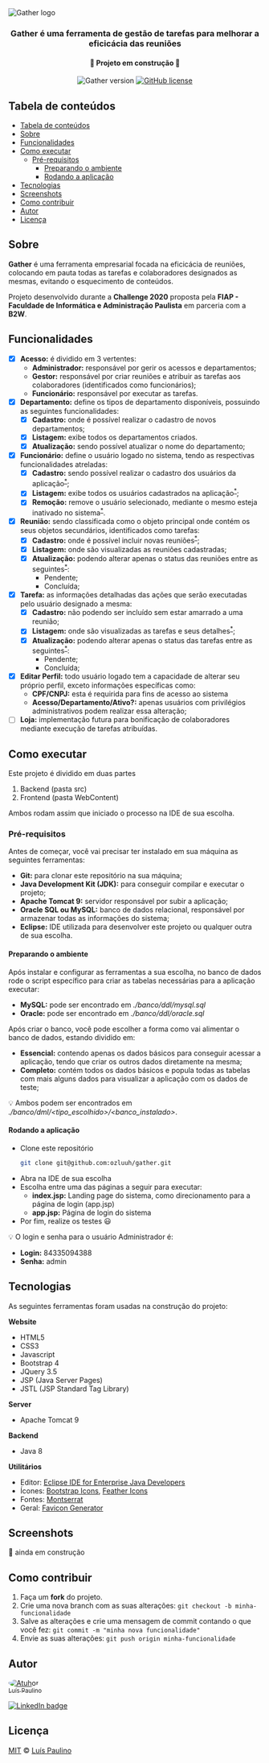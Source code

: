 <img alt="Gather logo" src="./WebContent/assets/image/logo.png" />

<h3 align="center">Gather é uma ferramenta de gestão de tarefas para melhorar a eficicácia das reuniões</h3>

<h4 align="center">&#x1F6A7; Projeto em construção &#x1F6A7;</h4>

<p align="center">
  <img alt="Gather version" src="https://img.shields.io/static/v1?label=version&message=1.0&color=blue&style=flat-square" />

  <a href="https://github.com/ozluuh/gather/blob/main/LICENSE">
    <img alt="GitHub license" src="https://img.shields.io/github/license/ozluuh/gather?style=flat-square" />
  </a>
</p>

## Tabela de conteúdos

- [Tabela de conteúdos](#tabela-de-conteúdos)
- [Sobre](#sobre)
- [Funcionalidades](#funcionalidades)
- [Como executar](#como-executar)
  - [Pré-requisitos](#pré-requisitos)
    - [Preparando o ambiente](#preparando-o-ambiente)
    - [Rodando a aplicação](#rodando-a-aplicação)
- [Tecnologias](#tecnologias)
- [Screenshots](#screenshots)
- [Como contribuir](#como-contribuir)
- [Autor](#autor)
- [Licença](#licença)

## Sobre

**Gather** é uma ferramenta empresarial focada na eficicácia de reuniões, colocando em pauta todas as tarefas e colaboradores designados as mesmas, evitando o esquecimento de conteúdos.

Projeto desenvolvido durante a **Challenge 2020** proposta pela **FIAP - Faculdade de Informática e Administração Paulista** em parceria com a **B2W**.

## Funcionalidades

- [x] **Acesso:** é dividido em 3 vertentes:
  - **Administrador:** responsável por gerir os acessos e departamentos;
  - **Gestor:** responsável por criar reuniões e atribuir as tarefas aos colaboradores (identificados como funcionários);
  - **Funcionário:** responsável por executar as tarefas.
- [x] **Departamento:** define os tipos de departamento disponíveis, possuindo as seguintes funcionalidades:
  - [x] **Cadastro:** onde é possível realizar o cadastro de novos departamentos;
  - [x] **Listagem:** exibe todos os departamentos criados.
  - [x] **Atualização:** sendo possível atualizar o nome do departamento;
- [x] **Funcionário:** define o usuário logado no sistema, tendo as respectivas funcionalidades atreladas:
  - [x] **Cadastro:** sendo possível realizar o cadastro dos usuários da aplicação<sup>[*]</sup>;
  - [x] **Listagem:** exibe todos os usuários cadastrados na aplicação<sup>[*]</sup>;
  - [x] **Remoção:** remove o usuário selecionado, mediante o mesmo esteja inativado no sistema<sup>[*]</sup>.
- [x] **Reunião:** sendo classificada como o objeto principal onde contém os seus objetos secundários, identificados como tarefas:
  - [x] **Cadastro:** onde é possível incluir novas reuniões<sup>[*]</sup>;
  - [x] **Listagem:** onde são visualizadas as reuniões cadastradas;
  - [x] **Atualização:** podendo alterar apenas o status das reuniões entre as seguintes<sup>[*]</sup>:
    - Pendente;
    - Concluída;
- [x] **Tarefa:** as informações detalhadas das ações que serão executadas pelo usuário designado a mesma:
  - [x] **Cadastro:** não podendo ser incluído sem estar amarrado a uma reunião;
  - [x] **Listagem:** onde são visualizadas as tarefas e seus detalhes<sup>[*]</sup>;
  - [x] **Atualização:** podendo alterar apenas o status das tarefas entre as seguintes<sup>[*]</sup>:
    - Pendente;
    - Concluída;
- [x] **Editar Perfil:** todo usuário logado tem a capacidade de alterar seu próprio perfil, exceto informações específicas como:
  - **CPF/CNPJ:** esta é requirida para fins de acesso ao sistema
  - **Acesso/Departamento/Ativo?:** apenas usuários com privilégios administrativos podem realizar essa alteração;
- [ ] **Loja:** implementação futura para bonificação de colaboradores mediante execução de tarefas atribuídas.

## Como executar

Este projeto é dividido em duas partes

1. Backend (pasta src)
2. Frontend (pasta WebContent)

Ambos rodam assim que iniciado o processo na IDE de sua escolha.

### Pré-requisitos

Antes de começar, você vai precisar ter instalado em sua máquina as seguintes ferramentas:

- **Git:** para clonar este repositório na sua máquina;
- **Java Development Kit (JDK):** para conseguir compilar e executar o projeto;
- **Apache Tomcat 9:** servidor responsável por subir a aplicação;
- **Oracle SQL ou MySQL:** banco de dados relacional, responsável por armazenar todas as informações do sistema;
- **Eclipse:** IDE utilizada para desenvolver este projeto ou qualquer outra de sua escolha.

#### Preparando o ambiente

Após instalar e configurar as ferramentas a sua escolha, no banco de dados rode o script específico para criar as tabelas necessárias para a aplicação executar:
- **MySQL:** pode ser encontrado em _./banco/ddl/mysql.sql_
- **Oracle:** pode ser encontrado em _./banco/ddl/oracle.sql_

Após criar o banco, você pode escolher a forma como vai alimentar o banco de dados, estando dividido em:
- **Essencial:** contendo apenas os dados básicos para conseguir acessar a aplicação, tendo que criar os outros dados diretamente na mesma;
- **Completo:** contém todos os dados básicos e popula todas as tabelas com mais alguns dados para visualizar a aplicação com os dados de teste;

&#x1F4A1; Ambos podem ser encontrados em _./banco/dml/<tipo_escolhido>/<banco_instalado>_.

#### Rodando a aplicação

- Clone este repositório
  ```bash
  git clone git@github.com:ozluuh/gather.git
  ```
- Abra na IDE de sua escolha
- Escolha entre uma das páginas a seguir para executar:
  - **index.jsp:** Landing page do sistema, como direcionamento para a página de login (app.jsp)
  - **app.jsp:** Página de login do sistema
- Por fim, realize os testes &#x1F603;

&#x1F4A1; O login e senha para o usuário Administrador é:
- **Login:** 84335094388
- **Senha:** admin

## Tecnologias

As seguintes ferramentas foram usadas na construção do projeto:

**Website**
- HTML5
- CSS3
- Javascript
- Bootstrap 4
- JQuery 3.5
- JSP (Java Server Pages)
- JSTL (JSP Standard Tag Library)

**Server**
- Apache Tomcat 9

**Backend**
- Java 8

**Utilitários**
- Editor: [Eclipse IDE for Enterprise Java Developers](https://www.eclipse.org/downloads/packages/)
- Ícones: [Bootstrap Icons](https://icons.getbootstrap.com/), [Feather Icons](https://feathericons.com/)
- Fontes: [Montserrat](https://fonts.google.com/specimen/Montserrat)
- Geral: [Favicon Generator](https://realfavicongenerator.net/)

## Screenshots

&#x1F6A7; ainda em construção

## Como contribuir

1. Faça um **fork** do projeto.
2. Crie uma nova branch com as suas alterações: `git checkout -b minha-funcionalidade`
3. Salve as alterações e crie uma mensagem de commit contando o que você fez: `git commit -m "minha nova funcionalidade"`
4. Envie as suas alterações: `git push origin minha-funcionalidade`

## Autor

<a href="https://github.com/ozluuh" target="_blank" rel="noopener noreferrer">
  <img alt="Atuhor " src="https://github.com/ozluuh.png?size=200" style="border-radius:50%" />
  <br />
  <sub>Luís Paulino</sub>
</a>

[![LinkedIn badge](https://img.shields.io/badge/-Paulino%20Lu-blue?style=flat-square&logo=Linkedin&logoColor=white&link=www.linkedin.com/in/paulino-lu)](www.linkedin.com/in/paulino-lu)

## Licença

[MIT](./LICENSE) &copy; [Luís Paulino](https://github.com/ozluuh)

[*]: #funcionalidades 'dependendo do privigélio atribuído ao usuário realizando a ação'
